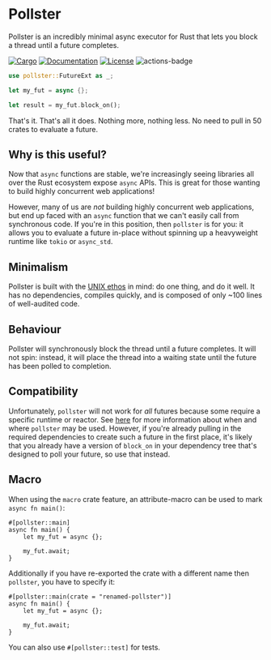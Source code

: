# Pollster

Pollster is an incredibly minimal async executor for Rust that lets you block a thread until a future completes.

[![Cargo](https://img.shields.io/crates/v/pollster.svg)](
https://crates.io/crates/pollster)
[![Documentation](https://docs.rs/pollster/badge.svg)](
https://docs.rs/pollster)
[![License](https://img.shields.io/badge/license-MIT%2FApache--2.0-blue.svg)](
https://github.com/zesterer/pollster)
![actions-badge](https://github.com/zesterer/pollster/workflows/Rust/badge.svg?branch=master)

```rust
use pollster::FutureExt as _;

let my_fut = async {};

let result = my_fut.block_on();
```

That's it. That's all it does. Nothing more, nothing less. No need to pull in 50 crates to evaluate a future.

## Why is this useful?

Now that `async` functions are stable, we're increasingly seeing libraries all over the Rust ecosystem expose `async`
APIs. This is great for those wanting to build highly concurrent web applications!

However, many of us are *not* building highly concurrent web applications, but end up faced with an `async` function
that we can't easily call from synchronous code. If you're in this position, then `pollster` is for you: it allows you
to evaluate a future in-place without spinning up a heavyweight runtime like `tokio` or `async_std`.

## Minimalism

Pollster is built with the [UNIX ethos](https://en.wikipedia.org/wiki/Unix_philosophy#Do_One_Thing_and_Do_It_Well) in
mind: do one thing, and do it well. It has no dependencies, compiles quickly, and is composed of only ~100 lines of
well-audited code.

## Behaviour

Pollster will synchronously block the thread until a future completes. It will not spin: instead, it will place the
thread into a waiting state until the future has been polled to completion.

## Compatibility

Unfortunately, `pollster` will not work for *all* futures because some require a specific runtime or reactor. See
[here](https://rust-lang.github.io/async-book/08_ecosystem/00_chapter.html#determining-ecosystem-compatibility) for more
information about when and where `pollster` may be used. However, if you're already pulling in the required dependencies
to create such a future in the first place, it's likely that you already have a version of `block_on` in your dependency
tree that's designed to poll your future, so use that instead.

## Macro

When using the `macro` crate feature, an attribute-macro can be used to mark `async fn main()`:
```rust,ignore
#[pollster::main]
async fn main() {
    let my_fut = async {};

    my_fut.await;
}
```

Additionally if you have re-exported the crate with a different name then `pollster`, you have to specify it:
```rust,ignore
#[pollster::main(crate = "renamed-pollster")]
async fn main() {
    let my_fut = async {};

    my_fut.await;
}
```

You can also use `#[pollster::test]` for tests.
